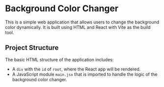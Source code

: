 # Background Color Changer

This is a simple web application that allows users to change the background color dynamically. It is built using HTML and React with Vite as the build tool.

## Project Structure

The basic HTML structure of the application includes:

- A `div` with the `id` of `root`, where the React app will be rendered.
- A JavaScript module `main.jsx` that is imported to handle the logic of the background color changer.
